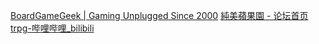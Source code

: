 [BoardGameGeek | Gaming Unplugged Since 2000](https://boardgamegeek.com/)
[純美蘋果園 - 论坛首页](https://www.goddessfantasy.net/bbs/index.php)
[trpg-哔哩哔哩_bilibili](https://search.bilibili.com/all?keyword=trpg&from_source=webtop_search&spm_id_from=333.1387&search_source=5)
